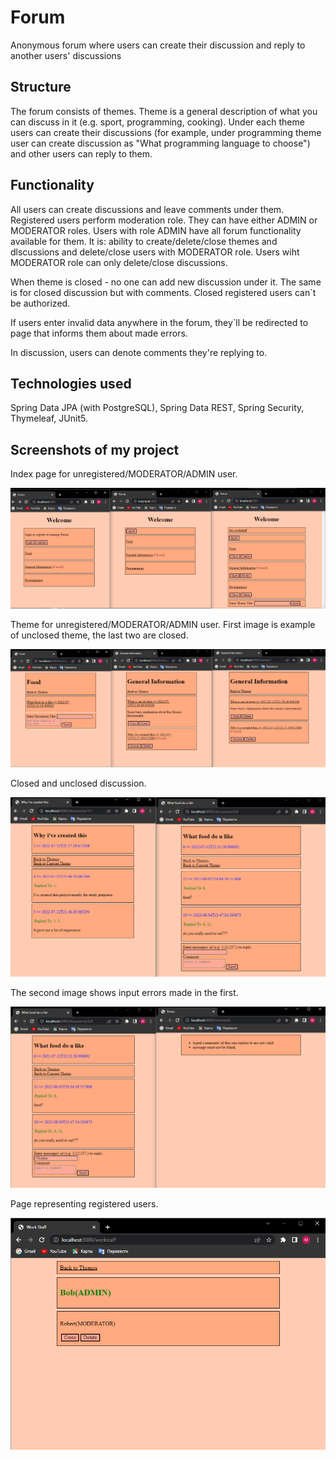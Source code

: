 # Forum
Anonymous forum where users can create their discussion and reply to another users' discussions  

## Structure 
The forum consists of themes. Theme is a general description of what you can discuss in it (e.g. sport, programming, cooking).
Under each theme users can create their discussions (for example, under programming theme user can create discussion as "What programming language to choose") 
and other users can reply to them. 

## Functionality
All users can create discussions and leave comments under them. Registered users perform moderation role. They can have either ADMIN or MODERATOR roles. Users with role ADMIN have all forum functionality available for them. It is: ability to create/delete/close themes and dlscussions and delete/close users with MODERATOR role. Users wiht MODERATOR role can only delete/close discussions.

When theme is closed - no one can add new discussion under it. The same is for closed discussion but with comments.
Closed registered users can`t be authorized.

If users enter invalid data anywhere in the forum, they`ll be redirected to page that informs them about made errors.

In discussion, users can denote comments they're replying to.

## Technologies used
Spring Data JPA (with PostgreSQL), Spring Data REST, Spring Security, Thymeleaf, JUnit5.  

## Screenshots of my project

Index page for unregistered/MODERATOR/ADMIN user.

![themes](https://github.com/MaksimKosyhin/Forum/blob/img/themes.png)

Theme for unregistered/MODERATOR/ADMIN user.
First image is example of unclosed theme, the last two are closed.

![theme](https://github.com/MaksimKosyhin/Forum/blob/img/theme.png)

Closed and unclosed discussion.

![discussion](https://github.com/MaksimKosyhin/Forum/blob/img/discussion.png)

The second image shows input errors made in the first.

![error](https://github.com/MaksimKosyhin/Forum/blob/img/error.png)

Page representing registered users.

![workstaff](https://github.com/MaksimKosyhin/Forum/blob/img/workstaff.png)
